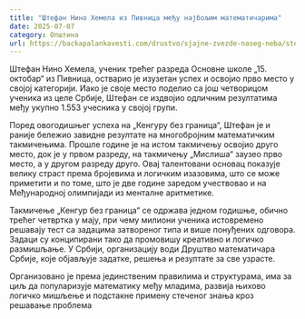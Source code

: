 ```yaml
---
title: "Штефан Нино Хемела из Пивница међу најбољим математичарима"
date: 2025-07-07
category: Општина
url: https://backapalankavesti.com/drustvo/sjajne-zvezde-naseg-neba/stefan-nino-hemela-iz-pivnica-medju-najboljim-matematicarima/
---
```


Штефан Нино Хемела, ученик трећег разреда Основне школе „15. октобар“ из Пивница, остварио је изузетан успех и освојио прво место у својој категорији. Иако је своје место поделио са још четворицом ученика из целе Србије, Штефан се издвојио одличним резултатима међу укупно 1.553 учесника у својој групи.

Поред овогодишњег успеха на „Кенгуру без граница“, Штефан је и раније бележио завидне резултате на многобројним математичким такмичењима. Прошле године је на истом такмичењу освојио друго место, док је у првом разреду, на такмичењу „Мислиша“ заузео прво место, а у другом разреду друго. Овај талентовани основац показује велику страст према бројевима и логичким изазовима, што се може приметити и по томе, што је две године заредом учествовао и на Међународној олимпијади из менталне аритметике.

Такмичење „Кенгур без граница“ се одржава једном годишње, обично трећег четвртка у мају, при чему милиони ученика истовремено решавају тест са задацима затвореног типа и више понуђених одговора. Задаци су конципирани тако да промовишу креативно и логичко размишљање. У Србији, организацију води Друштво математичара Србије, које објављује задатке, решења и резултате за све узрасте.

Организовано је према јединственим правилима и структурама, има за циљ да популаризује математику међу младима, развија њихово логичко мишљење и подстакне примену стеченог знања кроз решавање проблема
